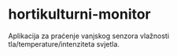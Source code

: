 # hortikulturni-monitor
Aplikacija za praćenje vanjskog senzora vlažnosti tla/temperature/intenziteta svjetla.
